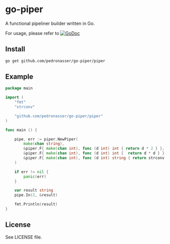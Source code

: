 # go-piper

A functional pipeliner builder written in Go.

For usage, please refer to [![GoDoc](https://godoc.org/github.com/pedronasser/go-piper/piper?status.png)](https://godoc.org/github.com/pedronasser/go-piper/piper)

## Install

```bash
go get github.com/pedronasser/go-piper/piper
```

## Example

```go
package main

import (
    "fmt"
    "strconv"

    "github.com/pedronasser/go-piper/piper"
)

func main () {

    pipe, err := piper.NewPiper(
        make(chan string),
        &piper.F{ make(chan int), func (d int) int { return d * 2 } },
        &piper.F{ make(chan int), func (d int) int {  return d * d } },
        &piper.F{ make(chan int), func (d int) string { return strconv.Itoa(d) } },
    )

    if err != nil {
        panic(err)
    }

    var result string
    pipe.In(2, &result)

    fmt.Println(result)
}
```

## License

See LICENSE file.
